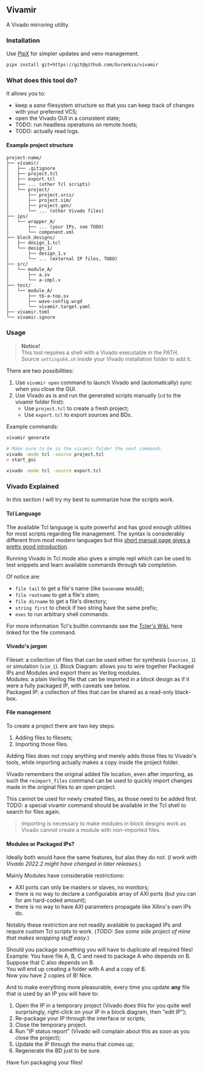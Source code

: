 Vivamir
---
A Vivado mirroring utility.

### Installation

Use [PipX](https://pipx.pypa.io/stable/) for simpler updates and venv management.

```sh
pipx install git+https://git@github.com/Gurankio/vivamir
```

### What does this tool do?

It allows you to:

- keep a _sane_ filesystem structure so that you can keep track of changes with your preferred VCS;
- open the Vivado GUI in a consistent state;
- TODO: run headless operations on remote hosts;
- TODO: actually read logs.

#### Example project structure

[//]: # (Tool for below: https://tree.nathanfriend.com)

```
project-name/
├── vivamir/
│   ├── .gitignore
│   ├── project.tcl
│   ├── export.tcl
│   ├── ... (other Tcl scripts)
│   └── project/
│       ├── project.srcs/
│       ├── project.sim/
│       ├── project.gen/
│       └── ... (other Vivado files)
├── ips/
│   └── wrapper_A/
│       ├── ... (your IPs, see TODO)
│       └── component.xml
├── block_designs/
│   ├── design_1.tcl
│   └── design_1/
│       ├── design_1.v
│       └── ... (external IP files, TODO)
├── src/
│   └── module_A/
│       ├── a.sv
│       └── a-impl.v
├── test/
│   └── module_A/
│       ├── tb-a-top.sv
│       ├── wave-config.wcgd
│       └── vivamir.target.yaml
├── vivamir.toml
└── vivamir.ignore
```

### Usage

> **Notice!**  
> This tool requires a shell with a Vivado executable in the PATH.   
> Source `settings64.sh` inside your Vivado installation folder to add it.

There are two possibilities:

1. Use `vivamir open` command to launch Vivado and (automatically) sync when you close the GUI.
2. Use Vivado as is and run the generated scripts manually (`cd` to the vivamir folder first):
    - Use `project.tcl` to create a fresh project;
    - Use `export.tcl` to export sources and BDs.

Example commands:

```sh
vivamir generate

# Make sure to be in the vivamir folder the next commands.
vivado -mode tcl -source project.tcl
> start_gui

vivado -mode tcl -source export.tcl

```

### Vivado Explained

In this section I will try my best to summarize how the scripts work.

#### Tcl Language

The available Tcl language is quite powerful and has good enough utilities for most scripts regarding file management.
The syntax is considerably different from most modern languages but this
[short manual page gives a pretty good introduction](https://www.tcl.tk/man/tcl8.5/TclCmd/Tcl.htm).

Running Vivado in Tcl mode also gives a simple repl which can be used to test snippets
and learn available commands through tab completion.

Of notice are:

- `file tail` to get a file's name (like `basename` would);
- `file rootname` to get a file's stem;
- `file dirname` to get a file's directory;
- `string first` to check if two string have the same prefix;
- `exec` to run arbitrary shell commands.

For more information Tcl's builtin commands see the [Tcler's Wiki](https://wiki.tcl-lang.org/page/file),
here linked for the file command.

#### Vivado's jargon

Fileset: a collection of files that can be used either for synthesis (`sources_1`) or simulation (`sim_1`).
Block Diagram: allows you to wire together Packaged IPs and Modules and export them as Verilog modules.  
Modules: a plain Verilog file that can be imported in a block design as if it were a fully packaged IP,
with caveats see below.    
Packaged IP: a collection of files that can be shared as a read-only black-box.

#### File management

To create a project there are two key steps:

1. Adding files to filesets;
2. Importing those files.

Adding files does not copy anything and merely adds those files to Vivado's tools,
while importing actually makes a copy inside the project folder.

Vivado remembers the original added file location, even after importing, as such the `reimport_files` command
can be used to quickly import changes made in the original files to an open project.

This cannot be used for newly created files, as those need to be added first.
TODO: a special vivamir command should be available in the Tcl shell to search for files again.

> Importing is necessary to make modules in block designs work as Vivado cannot create a module with non-imported files.

#### Modules or Packaged IPs?

Ideally both would have the same features, but alas they do not.
(_I work with Vivado 2022.2 might have changed in later releases._)

Mainly Modules have considerable restrictions:

- AXI ports can only be masters or slaves, no monitors;
- there is no way to declare a configurable array of AXI ports (but you can for am hard-coded amount);
- there is no way to have AXI parameters propagate like Xilinx's own IPs do.

Notably these restriction are not readily available to packaged IPs and require custom Tcl scripts to work.
(_TODO: See some side project of mine that makes wrapping stuff easy._)

Should you package something you will have to duplicate all required files!
Example:
You have file A, B, C and need to package A who depends on B.    
Suppose that C also depends on B.  
You will end up creating a folder with A and a copy of B.  
Now you have 2 copies of B! Nice.

And to make everything more pleasurable, every time you update **any** file that is used by an IP you will have to:

1. Open the IP in a temporary project
   (Vivado does this for you quite well surprisingly, right-click on your IP in a block diagram, then "edit IP");
2. Re-package your IP through the interface or scripts;
3. Close the temporary project.
4. Run "IP status report" (Vivado will complain about this as soon as you close the project);
5. Update the IP through the menu that comes up;
6. Regenerate the BD just to be sure.

Have fun packaging your files!
